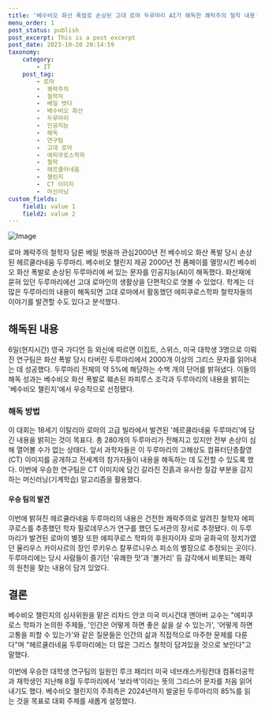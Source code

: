 ```yaml
---
title: '베수비오 화산 폭발로 손상된 고대 로마 두루마리 AI가 해독한 쾌락주의 철학 내용'
menu_order: 1
post_status: publish
post_excerpt: This is a post excerpt
post_date: 2023-10-20 20:14:59
taxonomy:
    category:
        - IT
    post_tag:
        - 로마
        -  쾌락주의
        -  철학자
        -  베일 벗다
        -  베수비오 화산
        -  두루마리
        -  인공지능
        -  해독
        -  연구팀
        -  고대 로마
        -  에피쿠로스학파
        -  철학
        -  헤르쿨라네움
        -  챌린지
        -  CT 이미지
        -  머신러닝
custom_fields:
    field1: value 1
    field2: value 2
---
```


![Image](https://imgnews.pstatic.net/image/584/2024/02/06/0000025891_001_20240206135301602.png?type=w647)


로마 쾌락주의 철학자 담론 베일 벗을까 관심2000년 전 베수비오 화산 폭발 당시 손상된 헤르쿨라네움 두루마리. 베수비오 챌린지 제공 2000년 전 폼페이를 멸망시킨 베수비오 화산 폭발로 손상된 두루마리에 써 있는 문자를 인공지능(AI)이 해독했다. 화산재에 묻혀 있던 두루마리에선 고대 로마인의 생활상을 단편적으로 엿볼 수 있었다. 학계는 더 많은 두루마리의 내용이 해독되면 고대 로마에서 활동했던 에피쿠로스학파 철학자들의 이야기를 발견할 수도 있다고 분석했다.

## 해독된 내용
6일(현지시간) 영국 가디언 등 외신에 따르면 이집트, 스위스, 미국 대학생 3명으로 이뤄진 연구팀은 화산 폭발 당시 타버린 두루마리에서 2000개 이상의 그리스 문자를 읽어내는 데 성공했다. 두루마리 전체의 약 5%에 해당하는 수백 개의 단어를 밝혀냈다. 이들의 해독 성과는 베수비오 화산 폭발로 훼손된 파피루스 조각과 두루마리의 내용을 밝히는 '베수비오 챌린지'에서 우승작으로 선정됐다.

### 해독 방법
이 대회는 18세기 이탈리아 로마의 고급 빌라에서 발견된 '헤르쿨라네움 두루마리'에 담긴 내용을 밝히는 것이 목표다. 총 280개의 두루마리가 전해지고 있지만 전부 손상이 심해 열어볼 수가 없는 상태다. 앞서 과학자들은 이 두루마리의 고해상도 컴퓨터단층촬영(CT) 이미지를 공개하고 전세계의 참가자들이 내용을 해독하는 데 도전할 수 있도록 했다. 이번에 우승한 연구팀은 CT 이미지에 담긴 갈라진 진흙과 유사한 질감 부분을 감지하는 머신러닝(기계학습) 알고리즘을 활용했다.

#### 우승 팀의 발견
이번에 밝혀진 헤르쿨라네움 두루마리의 내용은 건전한 쾌락주의로 알려진 철학자 에피쿠로스를 추종했던 학자 필로데무스가 연구를 했던 도서관의 장서로 추정됐다. 이 두루마리가 발견된 로마의 별장 또한 에피쿠로스 학파의 후원자이자 로마 공화국의 정치가였던 율리우스 카이사르의 장인 루키우스 칼푸르니우스 피소의 별장으로 추정되는 곳이다. 두루마리에는 당시 사람들이 즐기던 '유쾌한 맛'과 '볼거리' 등 감각에서 비롯되는 쾌락의 원천을 찾는 내용이 담겨 있었다.

## 결론
베수비오 챌린지의 심사위원을 맡은 리차드 얀코 미국 미시건대 앤아버 교수는 "에피쿠로스 학파가 논의한 주제들, '인간은 어떻게 하면 좋은 삶을 살 수 있는가', '어떻게 하면 고통을 피할 수 있는가'와 같은 질문들은 인간의 삶과 직접적으로 마주한 문제를 다룬다"며 "헤르쿨라네움 두루마리에는 더 많은 그리스 철학이 담겨있을 것으로 보인다"고 말했다.

이번에 우승한 대학생 연구팀의 일원인 루크 패리터 미국 네브래스카링컨대 컴퓨터공학과 재학생인 지난해 8월 두루마리에서 '보라색'이라는 뜻의 그리스어 문자를 처음 읽어내기도 했다. 베수비오 챌린지의 주최측은 2024년까지 발굴된 두루마리의 85%를 읽는 것을 목표로 대회 주제를 새롭게 설정했다.
